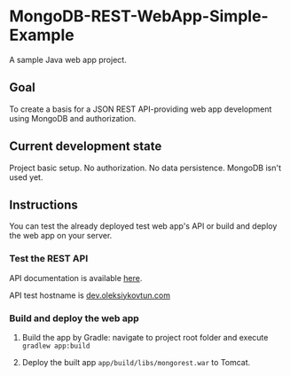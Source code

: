 # MongoDB-REST-WebApp-Simple-Example

A sample Java web app project.

## Goal

To create a basis for a JSON REST API-providing web app development using MongoDB 
and authorization.

## Current development state

Project basic setup. No authorization. No data persistence. MongoDB isn't used yet.

## Instructions

You can test the already deployed test web app's API 
or build and deploy the web app on your server. 

### Test the REST API

API documentation is available [here](app/README.md).

API test hostname is [dev.oleksiykovtun.com](http://dev.oleksiykovtun.com)

### Build and deploy the web app

1. Build the app by Gradle: navigate to project root folder and execute `gradlew app:build`

2. Deploy the built app `app/build/libs/mongorest.war` to Tomcat.
